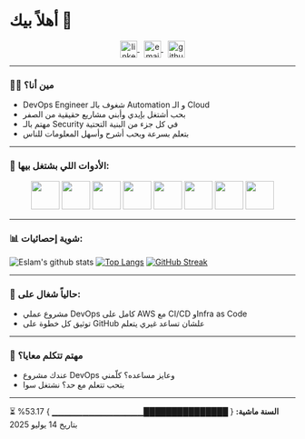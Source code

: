 # أهلاً بيك 👋

<p align="center">
<a href="https://www.linkedin.com/in/eslamzain-devops" target="blank">
  <img align="center" src="https://cdn.jsdelivr.net/npm/simple-icons@3.0.1/icons/linkedin.svg" alt="linkedin" height="30" width="30" />
</a>&nbsp;
<a href="mailto:eslam.devops@gmail.com" target="blank">
  <img align="center" src="https://cdn.jsdelivr.net/npm/simple-icons@3.0.1/icons/gmail.svg" alt="email" height="30" width="30" />
</a>&nbsp;
<a href="https://github.com/eslam-devops" target="blank">
  <img align="center" src="https://cdn.jsdelivr.net/npm/simple-icons@3.0.1/icons/github.svg" alt="github" height="30" width="30" />
</a>
</p>

---

### 👨‍💻 مين أنا؟  
- DevOps Engineer شغوف بالـ Automation و الـ Cloud  
- بحب أشتغل بإيدي وأبني مشاريع حقيقية من الصفر  
- مهتم بالـ Security في كل جزء من البنية التحتية  
- بتعلم بسرعة وبحب أشرح وأسهل المعلومات للناس

---

### 🚀 الأدوات اللي بشتغل بيها:
<p align="center">
  <img src="https://www.vectorlogo.zone/logos/amazon_aws/amazon_aws-icon.svg" width="50" />
  <img src="https://www.vectorlogo.zone/logos/docker/docker-icon.svg" width="50" />
  <img src="https://www.vectorlogo.zone/logos/ansible/ansible-icon.svg" width="50" />
  <img src="https://www.vectorlogo.zone/logos/terraformio/terraformio-icon.svg" width="50" />
  <img src="https://www.vectorlogo.zone/logos/kubernetes/kubernetes-icon.svg" width="50" />
  <img src="https://www.vectorlogo.zone/logos/nginx/nginx-icon.svg" width="50" />
  <img src="https://www.vectorlogo.zone/logos/git-scm/git-scm-icon.svg" width="50" />
  <img src="https://www.vectorlogo.zone/logos/linux/linux-icon.svg" width="50" />
</p>

---

### 📊 شوية إحصائيات:
![Eslam's github stats](https://github-readme-stats.vercel.app/api?username=eslam-devops&show_icons=true&theme=dark&count_private=true&include_all_commits=true)
[![Top Langs](https://github-readme-stats.vercel.app/api/top-langs/?username=eslam-devops&layout=compact&theme=dark&hide=css,html)](https://github.com/anuraghazra/github-readme-stats)
[![GitHub Streak](https://github-readme-streak-stats.herokuapp.com?user=eslam-devops&theme=dark)](https://git.io/streak-stats)

---

### 📌 حالياً شغال على:
- مشروع عملي DevOps كامل على AWS مع CI/CD وInfra as Code  
- توثيق كل خطوة على GitHub علشان تساعد غيري يتعلم

---

### 💬 مهتم تتكلم معايا؟
- عندك مشروع DevOps وعايز مساعده؟ كلّمني  
- بتحب تتعلم مع حد؟ نشتغل سوا  

---

⏳ **السنة ماشية:** { ███████████████▁▁▁▁▁▁▁▁▁▁▁▁▁▁▁ } 53.17% بتاريخ 14 يوليو 2025
